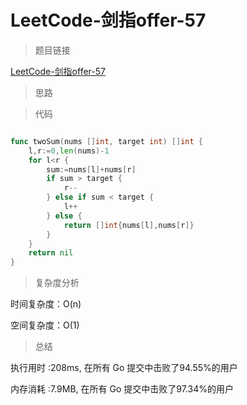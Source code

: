 # LeetCode-剑指offer-57

>题目链接

[LeetCode-剑指offer-57](https://leetcode-cn.com/problems/he-wei-sde-liang-ge-shu-zi-lcof/)

> 思路

>代码

```go

func twoSum(nums []int, target int) []int {
    l,r:=0,len(nums)-1
    for l<r {
        sum:=nums[l]+nums[r]
        if sum > target {
            r--
        } else if sum < target {
            l++ 
        } else {
            return []int{nums[l],nums[r]}
        }
    }
    return nil
}

```

>复杂度分析

时间复杂度：O(n)

空间复杂度：O(1)

>总结

执行用时 :208ms, 在所有 Go 提交中击败了94.55%的用户

内存消耗 :7.9MB, 在所有 Go 提交中击败了97.34%的用户
